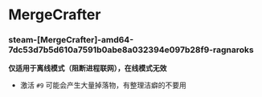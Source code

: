 # MergeCrafter

### steam-[MergeCrafter]-amd64-7dc53d7b5d610a7591b0abe8a032394e097b28f9-ragnaroks
**仅适用于离线模式（阻断进程联网），在线模式无效**
- 激活 `#9` 可能会产生大量掉落物，有整理洁癖的不要用
